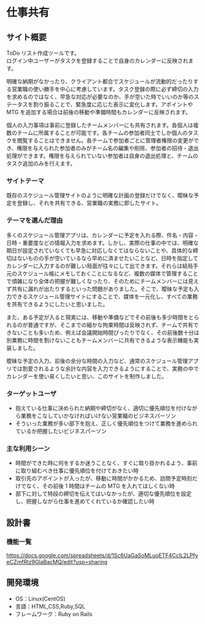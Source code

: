 # 仕事共有

## サイト概要

ToDo リスト作成ツールです。<br>ログイン中ユーザーがタスクを登録することで自身のカレンダーに反映されます。

明確な納期がなかったり、クライアント都合でスケジュールが流動的だったりする営業職の使い勝手を中心に考慮しています。タスク登録の際に必ず締切の入力を求めるのではなく、早急な対応が必要なのか、手が空いた時でいいのか等のステータスを割り振ることで、緊急度に応じた表示に変化します。アポイントや MTG を追加する場合は前後の移動や準備時間もカレンダーに反映されます。

個人の入力事項は事前に登録したチームメンバーにも共有されます。各個人は複数のチームに所属することが可能です。各チームの参加者同士でしか個人のタスクを閲覧することはできません。各チームで参加者ごとに管理者権限の変更ができ、権限を与えられた参加者のみがチーム名の編集や削除、参加者の招待・退出処理ができます。権限を与えられていない参加者は自身の退出処理と、チームのタスク追加のみを行えます。

### サイトテーマ

既存のスケジュール管理サイトのように明確な計画の登録だけでなく、曖昧な予定を登録し、それを共有できる、営業職の実務に即したサイト。

### テーマを選んだ理由

多くのスケジュール管理アプリは、カレンダーに予定を入れる際、件名・内容・日時・重要度などの情報入力を求めます。しかし、実際の仕事の中では、明確な期日が設定されていなくても早急に対応しなくてはならないことや、具体的な締切はないものの手が空いているなら早めに済ませたいことなど、日時を指定してカレンダーに入力するのが難しい局面が往々にして出てきます。それらは結局手元のスケジュール帳にメモしておくことになるなど、複数の媒体で管理することで煩雑になり全体の把握が難しくなったり、そのためにチームメンバーには見えず共有に漏れが出たりするといった問題がありました。そこで、曖昧な予定も入力できるスケジュール管理サイトにすることで、媒体を一元化し、すべての業務を共有できるようにしたいと思いました。

また、ある予定が入ると現実には、移動や準備などでその前後も多少時間をとられるのが普通ですが、そこまでの細かな拘束時間は反映されず、チームで共有できないことも多いため、例えば会議開始時間ぴったりでなく、その前後数十分は別業務に時間を割けないこともチームメンバーに共有できるような表示機能も実装しました。

曖昧な予定の入力、前後の余分な時間の入力など、通常のスケジュール管理アプリでは割愛されるような余計な内容を入力できるようにすることで、実務の中でカレンダーを使い易くしたいと思い、このサイトを制作しました。

### ターゲットユーザ

- 抱えている仕事に決められた納期や締切がなく、適切に優先順位を付けながら業務をこなしていかなければいけない営業職のビジネスパーソン<br>
- そういった業務が多い部下を抱え、正しく優先順位をつけて業務を進められているか把握したいビジネスパーソン

### 主な利用シーン

- 時間ができた時に何をするか迷うことなく、すぐに取り掛かれるよう、事前に取り組むべき仕事に優先順位を付けておきたい時<br>
- 取引先のアポイントが入ったが、移動に時間がかかるため、訪問予定時刻だけでなく、その前後 1 時間はチームの MTG を入れてほしくない時<br>
- 部下に対して特段の締切を伝えてはいなかったが、適切な優先順位を設定し、把握しながら仕事を進めてくれているか確認したい時

## 設計書

### 機能一覧
<https://docs.google.com/spreadsheets/d/1Sc6UaGaSoMLuoETF4CcIL2LPfyeCZmfRtz9GlaBacMQ/edit?usp=sharing>

## 開発環境

- OS：Linux(CentOS)
- 言語：HTML,CSS,Ruby,SQL
- フレームワーク：Ruby on Rails
